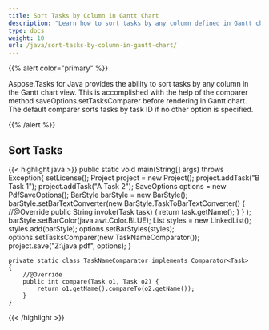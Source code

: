 ```yaml
---
title: Sort Tasks by Column in Gantt Chart
description: "Learn how to sort tasks by any column defined in Gantt chart view using Aspose.Tasks for Java."
type: docs
weight: 10
url: /java/sort-tasks-by-column-in-gantt-chart/
---
```


{{% alert color="primary" %}} 

Aspose.Tasks for Java provides the ability to sort tasks by any column in the Gantt chart view. This is accomplished with the help of the comparer method saveOptions.setTasksComparer before rendering in Gantt chart. The default comparer sorts tasks by task ID if no other option is specified.

{{% /alert %}}

## **Sort Tasks**
{{< highlight java >}}
public static void main(String[] args) throws Exception{
        setLicense();
        Project project = new Project();
        project.addTask("B Task 1");
        project.addTask("A Task 2");
        SaveOptions options = new PdfSaveOptions();
        BarStyle barStyle = new BarStyle();
        barStyle.setBarTextConverter(new BarStyle.TaskToBarTextConverter() {
            //@Override
            public String invoke(Task task) { return task.getName(); }
        } );
        barStyle.setBarColor(java.awt.Color.BLUE);
        List<BarStyle> styles = new LinkedList<BarStyle>();
        styles.add(barStyle);
        options.setBarStyles(styles);
        options.setTasksComparer(new TaskNameComparator());
        project.save("Z:\\java.pdf", options);
    }

    private static class TaskNameComparator implements Comparator<Task>
    {
        //@Override
        public int compare(Task o1, Task o2) {
            return o1.getName().compareTo(o2.getName());
        }
    }
{{< /highlight >}}
